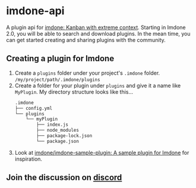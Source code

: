 # imdone-api

A plugin api for [imdone: Kanban with extreme context](https://imdone.io/).
Starting in Imdone 2.0, you will be able to search and download plugins. In the mean time, you can get started creating and sharing plugins with the community.
<!-- 
#TODO: Add plugin discord group
-->

## Creating a plugin for Imdone
1. Create a `plugins` folder under your project's `.imdone` folder.
   `/my/project/path/.imdone/plugins`
1. Create a folder for your plugin under `plugins` and give it a name like `MyPlugin`.
   My directory structure looks like this...
   ```bash
   .imdone
   ├── config.yml
   └── plugins
       └── myPlugin
           ├── index.js
           ├── node_modules
           ├── package-lock.json
           └── package.json
   ```
1. Look at [imdone/imdone-sample-plugin: A sample plugin for Imdone](https://github.com/imdone/imdone-sample-plugin) for inspiration.

## Join the discussion on [discord](https://discord.gg/ZAETw2dC)